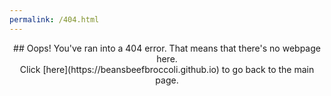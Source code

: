 ```yaml
---
permalink: /404.html
---
```

<p style="text-align: center;">## Oops!
You've ran into a 404 error. That means that there's no webpage here.
<br>Click [here](https://beansbeefbroccoli.github.io) to go back to the main page.</p>
